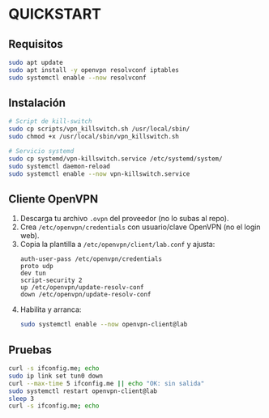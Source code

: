 # QUICKSTART

## Requisitos
```bash
sudo apt update
sudo apt install -y openvpn resolvconf iptables
sudo systemctl enable --now resolvconf
```

## Instalación
```bash
# Script de kill-switch
sudo cp scripts/vpn_killswitch.sh /usr/local/sbin/
sudo chmod +x /usr/local/sbin/vpn_killswitch.sh

# Servicio systemd
sudo cp systemd/vpn-killswitch.service /etc/systemd/system/
sudo systemctl daemon-reload
sudo systemctl enable --now vpn-killswitch.service
```

## Cliente OpenVPN
1. Descarga tu archivo `.ovpn` del proveedor (no lo subas al repo).  
2. Crea `/etc/openvpn/credentials` con usuario/clave OpenVPN (no el login web).  
3. Copia la plantilla a `/etc/openvpn/client/lab.conf` y ajusta:
   ```
   auth-user-pass /etc/openvpn/credentials
   proto udp
   dev tun
   script-security 2
   up /etc/openvpn/update-resolv-conf
   down /etc/openvpn/update-resolv-conf
   ```
4. Habilita y arranca:
   ```bash
   sudo systemctl enable --now openvpn-client@lab
   ```

## Pruebas
```bash
curl -s ifconfig.me; echo
sudo ip link set tun0 down
curl --max-time 5 ifconfig.me || echo "OK: sin salida"
sudo systemctl restart openvpn-client@lab
sleep 3
curl -s ifconfig.me; echo
```
